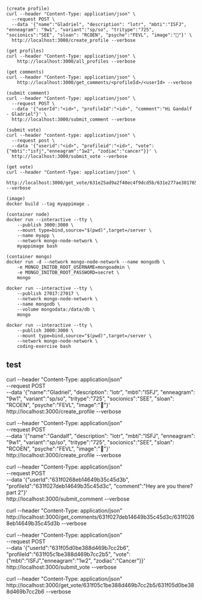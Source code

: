```shell
(create profile)
curl --header "Content-Type: application/json" \
  --request POST \
  --data '{"name":"Gladriel", "description": "lotr", "mbti":"ISFJ", "enneagram": "9w1", "variant":"sp/so", "tritype":"725", "socionics":"SEE", "sloan": "RCOEN", "psyche":"FEVL", "image":"🥸"}' \
  http://localhost:3000/create_profile --verbose

(get profiles)
curl --header "Content-Type: application/json" \
    http://localhost:3000/all_profiles --verbose

(get comments)
curl --header "Content-Type: application/json" \
    http://localhost:3000/get_comments/<profileId>/<userId> --verbose

(submit comment)
curl --header "Content-Type: application/json" \
  --request POST \
  --data '{"userId":"<id>", "profileId":"<id>", "comment":"Hi Gandalf - Gladriel"}' \
  http://localhost:3000/submit_comment --verbose

(submit vote)
curl --header "content-type: application/json" \
  --request post \
  --data '{"userid":"<id>", "profileid":"<id>", "vote":{"mbti":"isfj","enneagram":"1w2", "zodiac":"cancer"}}' \
  http://localhost:3000/submit_vote --verbose

(get vote)
curl --header "Content-Type: application/json" \
    http://localhost:3000/get_vote/631e25ad9a2f40ec4f9dcd5b/631e277ae30176554953bd9b --verbose

(image)
docker build --tag myappimage .

(container node)
docker run --interactive --tty \
    --publish 3000:3000 \
    --mount type=bind,source="$(pwd)",target=/server \
    --name myapp \
    --network mongo-node-network \
    myappimage bash

(container mongo)
docker run -d --network mongo-node-network --name mongodb \
	-e MONGO_INITDB_ROOT_USERNAME=mongoadmin \
	-e MONGO_INITDB_ROOT_PASSWORD=secret \
	mongo

docker run --interactive --tty \
    --publish 27017:27017 \
    --network mongo-node-network \
    --name mongodb \
    --volume mongodata:/data/db \
	mongo

docker run --interactive --tty \
    --publish 3000:3000 \
    --mount type=bind,source="$(pwd)",target=/server \
    --network mongo-node-network \
    coding-exercise bash
```

## test
curl --header "Content-Type: application/json" \
  --request POST \
  --data '{"name":"Gladriel", "description": "lotr", "mbti":"ISFJ", "enneagram": "9w1", "variant":"sp/so", "tritype":"725", "socionics":"SEE", "sloan": "RCOEN", "psyche":"FEVL", "image":"🧝"}' \
  http://localhost:3000/create_profile --verbose


curl --header "Content-Type: application/json" \
  --request POST \
  --data '{"name":"Gandalf", "description": "lotr", "mbti":"ISFJ", "enneagram": "9w1", "variant":"sp/so", "tritype":"725", "socionics":"SEE", "sloan": "RCOEN", "psyche":"FEVL", "image":"🥸"}' \
  http://localhost:3000/create_profile --verbose


curl --header "Content-Type: application/json" \
  --request POST \
  --data '{"userId":"631f0268eb14649b35c45d3b", "profileId":"631f027deb14649b35c45d3c", "comment":"Hey are you there? part 2"}' \
  http://localhost:3000/submit_comment --verbose


curl --header "Content-Type: application/json" \
    http://localhost:3000/get_comments/631f027deb14649b35c45d3c/631f0268eb14649b35c45d3b --verbose

curl --header "Content-Type: application/json" \
  --request POST \
  --data '{"userId":"631f05d0be388d469b7cc2b6", "profileId":"631f05c1be388d469b7cc2b5", "vote":{"mbti":"ISFJ","enneagram":"1w2", "zodiac":"Cancer"}}' \
  http://localhost:3000/submit_vote --verbose

curl --header "Content-Type: application/json" \
    http://localhost:3000/get_vote/631f05c1be388d469b7cc2b5/631f05d0be388d469b7cc2b6 --verbose